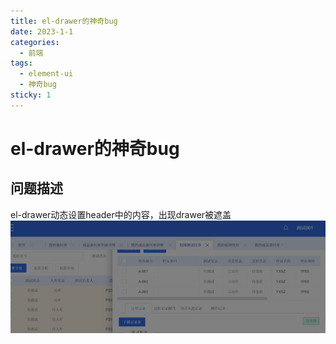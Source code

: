 ```yaml
---
title: el-drawer的神奇bug
date: 2023-1-1
categories:
  - 前端
tags:
  - element-ui
  - 神奇bug
sticky: 1
---
```

# el-drawer的神奇bug

## 问题描述
el-drawer动态设置header中的内容，出现drawer被遮盖
![./imgs/1.png](imgs/1.png)

